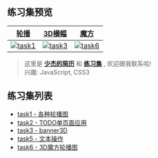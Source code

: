 
## 练习集预览



|[轮播](http://ShaojieLiu.github.io/tasklist/task1carousel/carousel.html)|[3D横幅](https://ShaojieLiu.github.io/tasklist/task3banner3D/banner3D.html)|[魔方](https://ShaojieLiu.github.io/tasklist/task6cube/cube3D.html)|
|:--:|:--:|:--:|
|[![task1](https://github.com/ShaojieLiu/ShaojieLiu.github.io/blob/master/img/task1.gif)](http://ShaojieLiu.github.io/tasklist/task1carousel/carousel.html)|[![task3](https://github.com/ShaojieLiu/ShaojieLiu.github.io/blob/master/img/task3.gif)](https://ShaojieLiu.github.io/tasklist/task3banner3D/banner3D.html)|[![task6](https://github.com/ShaojieLiu/ShaojieLiu.github.io/blob/master/img/task6.gif)](https://ShaojieLiu.github.io/tasklist/task6cube/cube3D.html)


>这里是 [**少杰的简历**]() 和 [**练习集**]() , 欢迎跟我联系哈!<br>
兴趣: JavaScript, CSS3



## 练习集列表

- [task1 - 各种轮播图](http://ShaojieLiu.github.io/tasklist/task1carousel/carousel.html)
- [task2 - TODO单页面应用](https://ShaojieLiu.github.io/tasklist/task2todo/todo.html)
- [task3 - banner3D](https://ShaojieLiu.github.io/tasklist/task3banner3D/banner3D.html)
- [task5 - 文本操作](https://ShaojieLiu.github.io/tasklist/task5haoqing/txt_operation.html)
- [task6 - 3D魔方轮播图](https://ShaojieLiu.github.io/tasklist/task6cube/cube3D.html)



